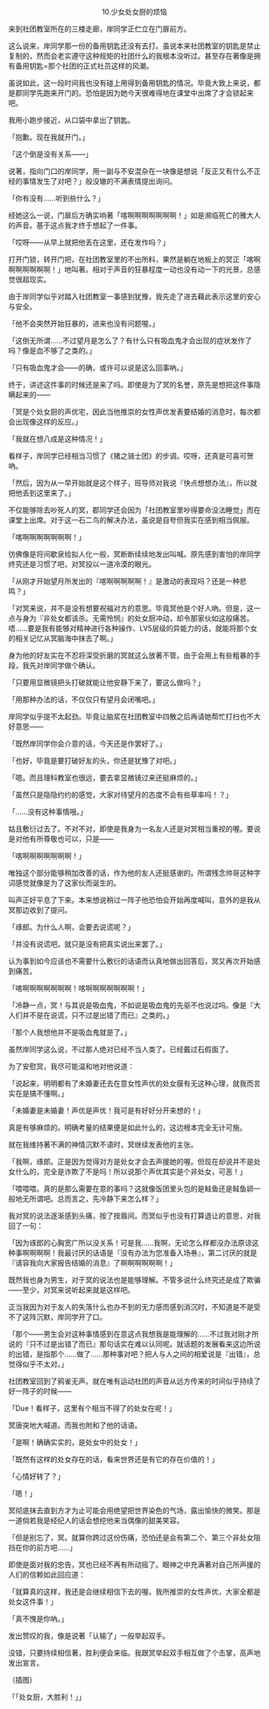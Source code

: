 <p align="center">10.少女处女厨的烦恼</p>

来到社团教室所在的三楼走廊，岸同学正伫立在门扉前方。

这么说来，岸同学那一份的备用钥匙还没有去打。虽说本来社团教室的钥匙是禁止复制的，然而会老实遵守这种规矩的社团什么的我根本没听过。甚至存在著像是拥有备用钥匙=那个社团的正式社员这样的风潮。

虽说如此，这一段时间我也没有碰上用得到备用钥匙的情况。毕竟大致上来说，都是郡同学先跑来开门的。恐怕是因为她今天很难得地在课堂中出席了才会锁起来吧。

我用小跑步接近，从口袋中拿出了钥匙。

「抱歉。现在我就开门。」

「这个倒是没有关系——」

说著，指向门口的岸同学，用一副与不安混杂在一块像是想说「反正又有什么不正经的事情发生了对吧？」般没辙的不满表情提出询问。

「你有没有……听到些什么？」

经她这么一说，门扉后方确实响著「喀啊啊啊啊啊啊啊！」如是濒临死亡的雅大人的声音。基于这点我才终于想起了一件事。

「哎呀——从早上就把他丢在这里，还在发作吗？」

打开门锁，转开门把，在社团教室里的不出所料，果然是躺在地板上的冥正「喀啊啊啊啊啊啊啊！」地叫著。相对于声音的狂暴程度一动也没有动一下的光景，总感觉很超现实。

由于岸同学似乎对踏入社团教室一事感到犹豫，我先走了进去藉此表示这里的安心与安全。

「他不会突然开始狂暴的，进来也没有问题喔。」

「这倒无所谓……不过望月是怎么了？有什么只有吸血鬼才会出现的症状发作了吗？像是血不够了之类的。」

「只有吸血鬼才会——的确，或许可以说是这么回事吶。」

终于，讲述这件事的时候还是来了吗。即使是为了冥的名誉，原先是想把这件事隐瞒起来的——

「冥是个处女厨的声优宅，因此当他推崇的女性声优发表要结婚的消息时，每次都会出现像这样的反应。」

「我就在想八成是这种情况！」

看样子，岸同学已经相当习惯了《猪之骑士团》的步调。哎呀，还真是可喜可贺吶。

「然后，因为从一早开始就是这个样子，班导师对我说『快点想想办法』，所以就把他丢到这里来了。」

不仅能够除去吵死人的冥，郡同学还会因为「社团教室里吵得要命没法睡觉」而在课堂上出席。对于这一石二鸟的解决办法，虽说是自夸但我实在感到相当佩服。

「喀啊啊啊啊啊啊啊！」

彷佛像是将间歇泉给拟人化一般，冥断断续续地发出叫喊。原先感到害怕的岸同学终究还是习惯了吧，对冥投以一道冷漠的眼光。

「从刚才开始望月所发出的『喀啊啊啊啊啊！』是激动的表现吗？还是一种悲鸣？」

「对冥来说，并不是没有想要祝福对方的意思。毕竟冥他是个好人吶。但是，这一点与身为『非处女都该杀。无需怜悯』的处女厨冲动，却令那家伙如这般痛苦。唔……要是我有能够对精神进行各种操作、LV5层级的异能力的话，就能将那个女的相关记忆从冥脑海中抹去了啊。」

身为他的好友实在不忍将深受折磨的冥就这么放著不管。由于会用上有些粗暴的手段，我先对岸同学做个确认。

「只要用显微镜把头打破就能让他安静下来了，要这么做吗？」

「用那种办法的话，不仅仅只有望月会闭嘴吧。」

岸同学似乎提不太起劲。毕竟让脑浆在社团教室中四散之后再请她帮忙打扫也不大好意思——

「既然岸同学你会介意的话，今天还是作罢好了。」

「也好，毕竟是要打破好友的头，你还是犹豫了对吧。」

「嗯。而且理科教室也很远，要去拿显微镜过来还挺麻烦的。」

「虽然只是隐隐约约的感觉，大家对待望月的态度不会有些草率吗！？」

「……没有这种事情哦。」

姑且敷衍过去了。不对不对，即使是我身为一名友人还是对冥相当重视的喔。要说是对他有所尊敬也可以，只是——

「喀啊啊啊啊啊啊啊！」

唯独这个部分能够稍加改善的话，作为他的友人还挺感谢的。所谓残念帅哥这种字词感觉就像是为了这家伙而诞生的。

叫声正好平息了下来。本来想说稍过一阵子他恐怕会开始再度喊叫，意外的是我从冥那边收到了提问。

「琢郎。为什么人啊，会要去说谎呢？」

「并没有说谎吧。就只是没有把真实说出来罢了。」

认为事到如今应该也不需要什么敷衍的话语而认真地做出回答后，冥又再次开始感到痛苦。

「喀啊啊啊啊啊啊啊！喀啊啊啊啊啊啊啊！」

「冷静一点，冥！与其说是吸血鬼，不如说是吸血鬼的先驱不也说过吗。像是『大人们并不是在说谎，只不过是出错了而已』之类的。」

「那个人我想他并不是吸血鬼就是了。」

虽然岸同学这么说，不过那人绝对已经不当人类了。已经戴过石假面了。

为了安慰冥，我尽可能温和地对他说道：

「说起来，明明都有了未婚妻还去在意女性声优的处女膜有无这种心理，就我而言实在是搞不懂啊。」

「未婚妻是未婚妻！声优是声优！我可是有好好分开来想的！」

真是有够麻烦的。明确考量的结果便是如此什么的，这边根本完全无计可施。

就在我维持著不满的神情沉默不语时，冥继续发表他的主张。

「我啊，琢郎。正是因为觉得对方是处女才会去声援她的喔。但现在却说并不是处女什么的，完全是诈欺了不是吗！所以说那个声优其实是个非处女，可恶！」

「喂喂喂。真的是那么需要在意的事吗？这就像饭团里头包的是鲑鱼还是鲑鱼卵一般地无所谓吧。总而言之，先冷静下来怎么样？」

我对冥的说法逐渐感到头痛，按了按眉间。而冥似乎也没有打算退让的意思，对我回了一句：

「因为琢郎的心胸宽广所以没关系！可是我……我啊，无论怎么样都没办法原谅这种事啊啊啊啊！我最讨厌的话语是『没有办法为您准备入场券』，第二讨厌的就是『请容我向大家报告结婚的消息』了啊啊啊啊啊啊！」

既然我也身为男生，对于冥的说法也是能够理解。不管多说什么终究还是成了欺骗——至少，对冥来说听起来就是这样吧。

正当我因为对于友人的失落什么也办不到的无力感而感到消沉时，不知道是不是受不了这阵沉默，岸同学开了口。

「那个——男生会对这种事情感到在意这点我想我是能理解的……不过我对刚才所说的『只不过是出错了而已』那句话实在难以认同呢。就话题的发展看来这边所说的出错，是指那个……做了……那种事对吧？把人与人之间的相爱说是『出错』，总觉得似乎不太对。」

社团教室回到了鸦雀无声。就在唯有运动社团的声音从远方传来的时间似乎持续了好一阵子的时候——

「Due！看样子，这里有个相当不得了的处女在呢！」

冥唐突地大喊道。而我也附和了他的话语。

「是啊！确确实实的，是处女中的处女！」

「既然有这样的处女存在的话，看来世界还是有它的存在价值的！」

「心情好转了？」

「嗯！」

冥彻底抹去直到方才为止可能会用绝望把世界染色的气场，露出愉快的微笑。那是一道倘若我是经纪人的话会想挖他来当偶像的甜美笑容。

「但是别忘了，冥。就算你跨过这份伤痛，恐怕还是会有第二个、第三个非处女阻挡在你的前方吧……」

即使是面对我的忠告，冥也已经不再有所动摇了。眼神之中充满著对自己所声援的人们的信赖如此回应道：

「就算真的这样，我还是会继续相信下去的喔。我所推崇的女性声优，大家全都是处女这件事！」

「真不愧是你吶。」

发出赞叹的我，像是说著「认输了」一般举起双手。

没错，只要持续相信著，胜利便会来临。我跟冥举起双手相互做了个击掌，高声地发出宣言。

（插图）

「「处女厨，大胜利！」」

